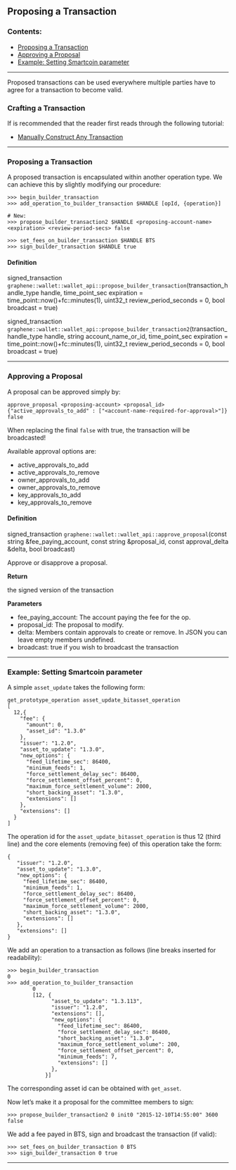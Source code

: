 ## Proposing a Transaction

### Contents:
- [Proposing a Transaction](/developers/7_tutorials/07_propose_transaction.md#proposing-a-transaction-1)
- [Approving a Proposal](/developers/7_tutorials/07_propose_transaction.md#approving-a-proposal)
- [Example: Setting Smartcoin parameter](/developers/7_tutorials/07_propose_transaction.md#example-setting-smartcoin-parameter)

***

Proposed transactions can be used everywhere multiple parties have to agree for a transaction to become valid.

### Crafting a Transaction

If is recommended that the reader first reads through the following tutorial:

- [Manually Construct Any Transaction](/developers/7_tutorials/07_construct_transaction.md#construct-any-transaction---manually)

***

### Proposing a Transaction

A proposed transaction is encapsulated within another operation type. We can achieve this by slightly modifying our procedure:

    >>> begin_builder_transaction
    >>> add_operation_to_builder_transaction $HANDLE [opId, {operation}]

    # New:
    >>> propose_builder_transaction2 $HANDLE <proposing-account-name> <expiration> <review-period-secs> false

    >>> set_fees_on_builder_transaction $HANDLE BTS
    >>> sign_builder_transaction $HANDLE true

#### Definition

signed_transaction `graphene::wallet::wallet_api::propose_builder_transaction`(transaction_handle_type handle, time_point_sec expiration = time_point::now()+fc::minutes(1), uint32_t review_period_seconds = 0, bool broadcast = true)

signed_transaction `graphene::wallet::wallet_api::propose_builder_transaction2`(transaction_handle_type handle, string account_name_or_id, time_point_sec expiration = time_point::now()+fc::minutes(1), uint32_t review_period_seconds = 0, bool broadcast = true)

***

### Approving a Proposal

A proposal can be approved simply by:

    approve_proposal <proposing-account> <proposal_id> {"active_approvals_to_add" : ["<account-name-required-for-approval>"]} false

When replacing the final `false` with true, the transaction will be broadcasted!

Available approval options are:

- active_approvals_to_add
- active_approvals_to_remove
- owner_approvals_to_add
- owner_approvals_to_remove
- key_approvals_to_add
- key_approvals_to_remove

#### Definition

signed_transaction `graphene::wallet::wallet_api::approve_proposal`(const string &fee_paying_account, const string &proposal_id, const approval_delta &delta, bool broadcast)

Approve or disapprove a proposal.

**Return**

the signed version of the transaction 

**Parameters**

- fee_paying_account: The account paying the fee for the op.
- proposal_id: The proposal to modify.
- delta: Members contain approvals to create or remove. In JSON you can leave empty members undefined.
- broadcast: true if you wish to broadcast the transaction

***

### Example: Setting Smartcoin parameter

A simple `asset_update` takes the following form:

    get_prototype_operation asset_update_bitasset_operation
    [
      12,{
        "fee": {
          "amount": 0,
          "asset_id": "1.3.0"
        },
        "issuer": "1.2.0",
        "asset_to_update": "1.3.0",
        "new_options": {
          "feed_lifetime_sec": 86400,
          "minimum_feeds": 1,
          "force_settlement_delay_sec": 86400,
          "force_settlement_offset_percent": 0,
          "maximum_force_settlement_volume": 2000,
          "short_backing_asset": "1.3.0",
          "extensions": []
        },
        "extensions": []
      }
    ]

The operation id for the `asset_update_bitasset_operation` is thus 12 (third line) and the core elements (removing fee) of this operation take the form:

    {
       "issuer": "1.2.0",
       "asset_to_update": "1.3.0",
       "new_options": {
         "feed_lifetime_sec": 86400,
         "minimum_feeds": 1,
         "force_settlement_delay_sec": 86400,
         "force_settlement_offset_percent": 0,
         "maximum_force_settlement_volume": 2000,
         "short_backing_asset": "1.3.0",
         "extensions": []
       },
       "extensions": []
    }

We add an operation to a transaction as follows (line breaks inserted for readability):

    >>> begin_builder_transaction
    0
    >>> add_operation_to_builder_transaction
            0
            [12, {
                  "asset_to_update": "1.3.113",
                  "issuer": "1.2.0",
                  "extensions": [],
                  "new_options": {
                    "feed_lifetime_sec": 86400,
                    "force_settlement_delay_sec": 86400,
                    "short_backing_asset": "1.3.0",
                    "maximum_force_settlement_volume": 200,
                    "force_settlement_offset_percent": 0,
                    "minimum_feeds": 7,
                    "extensions": []
                  },
                }]

The corresponding asset id can be obtained with `get_asset`.

Now let’s make it a proposal for the committee members to sign:

    >>> propose_builder_transaction2 0 init0 "2015-12-10T14:55:00" 3600 false

We add a fee payed in BTS, sign and broadcast the transaction (if valid):

    >>> set_fees_on_builder_transaction 0 BTS
    >>> sign_builder_transaction 0 true
    
***


